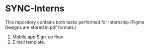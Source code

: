 # SYNC-Interns
This repository contains both tasks performed for Internship (Figma Designs are stored in pdf formats.)
  1. Mobile app Sign-up flow.
  2. E mail template.
